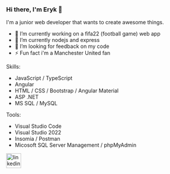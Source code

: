 ### Hi there, I'm Eryk 👋

I'm a junior web developer that wants to create awesome things.

- 🔭 I’m currently working on a fifa22 (football game) web app
- 🌱 I’m currently nodejs and express
- 🤔 I’m looking for feedback on my code
- ⚡ Fun fact i'm a Manchester United fan

Skills: 
- JavaScript / TypeScript
- Angular
- HTML / CSS / Bootstrap / Angular Material
- ASP .NET 
- MS SQL / MySQL

Tools:
- Visual Studio Code
- Visual Studio 2022
- Insomia / Postman
- Micosoft SQL Server Management / phpMyAdmin

[<img src='https://cdn.jsdelivr.net/npm/simple-icons@3.0.1/icons/linkedin.svg' alt='linkedin' height='40'>](https://www.linkedin.com/in/eryk-ciesielski/)

